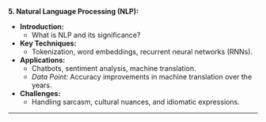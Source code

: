 
**5. Natural Language Processing (NLP):**
- **Introduction:**
  - What is NLP and its significance?
- **Key Techniques:**
  - Tokenization, word embeddings, recurrent neural networks (RNNs).
- **Applications:**
  - Chatbots, sentiment analysis, machine translation.
  - *Data Point:* Accuracy improvements in machine translation over the years.
- **Challenges:**
  - Handling sarcasm, cultural nuances, and idiomatic expressions.

---